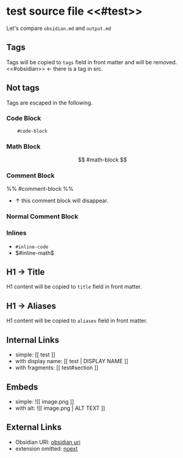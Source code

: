 # test source file <<#test>>
Let's compare `obsidian.md` and `output.md`

## Tags
Tags will be copied to `tags` field in front matter and will be removed. <<#obsidian>> <- there is a tag in src.

## Not tags
Tags are escaped in the following.

### Code Block
```
	#code-block
```

### Math Block
$$
	#math-block
$$

### Comment Block
%%
	#comment-block
%%
- ↑ this comment block will disappear.

### Normal Comment Block
<!--
	#normal-comment-block
-->

### Inlines
- `#inline-code`
- $#inline-math$

## H1 -> Title
H1 content will be copied to `title` field in front matter.

## H1 -> Aliases
H1 content will be copied to `aliases` field in front matter.

## Internal Links
- simple: [[ test ]]
- with display name: [[ test | DISPLAY NAME ]]
- with fragments: [[ test#section ]]

## Embeds
- simple: ![[ image.png ]]
- with alt: ![[ image.png | ALT TEXT ]]

## External Links
- Obsidian URI: [ obsidian uri ](obsidian://open?vault=obsidian&file=test)
- extension omitted: [ noext ](test)